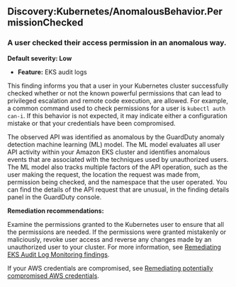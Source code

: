 Discovery:Kubernetes/AnomalousBehavior.PermissionChecked
--------------------------------------------------------


### A user checked their access permission in an anomalous way.


**Default severity: Low**


 * **Feature:** EKS audit logs

This finding informs you that a user in your Kubernetes cluster successfully checked whether or not the known powerful permissions that can lead to privileged escalation and remote code execution, are allowed. For example, a common command used to check permissions for a user is `kubectl auth can-i`. If this behavior is not expected, it may indicate either a configuration mistake or that your credentials have been compromised.


The observed API was identified as anomalous by the GuardDuty anomaly detection machine learning (ML) model. The ML model evaluates all user API activity within your Amazon EKS cluster and identifies anomalous events that are associated with the techniques used by unauthorized users. The ML model also tracks multiple factors of the API operation, such as the user making the request, the location the request was made from, permission being checked, and the namespace that the user operated. You can find the details of the API request that are unusual, in the finding details panel in the GuardDuty console.


**Remediation recommendations:**


Examine the permissions granted to the Kubernetes user to ensure that all the permissions are needed. If the permissions were granted mistakenly or maliciously, revoke user access and reverse any changes made by an unauthorized user to your cluster. For more information, see [Remediating EKS Audit Log Monitoring findings](https://docs.aws.amazon.com/guardduty/latest/ug/guardduty-remediate-kubernetes.html).


If your AWS credentials are compromised, see [Remediating potentially compromised AWS credentials](https://docs.aws.amazon.com/guardduty/latest/ug/compromised-creds.html).




